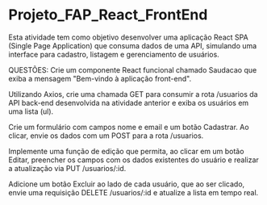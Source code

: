 # Projeto_FAP_React_FrontEnd
Esta atividade tem como objetivo desenvolver uma aplicação React SPA (Single Page Application) que consuma dados de uma API, simulando uma interface para cadastro, listagem e gerenciamento de usuários. 

 QUESTÕES:
Crie um componente React funcional chamado Saudacao que exiba a mensagem "Bem-vindo à aplicação front-end".

Utilizando Axios, crie uma chamada GET para consumir a rota /usuarios da API back-end desenvolvida na atividade anterior e exiba os usuários em uma lista (ul).

Crie um formulário com campos nome e email e um botão Cadastrar. Ao clicar, envie os dados com um POST para a rota /usuarios.

Implemente uma função de edição que permita, ao clicar em um botão Editar, preencher os campos com os dados existentes do usuário e realizar a atualização via PUT /usuarios/:id.

Adicione um botão Excluir ao lado de cada usuário, que ao ser clicado, envie uma requisição DELETE /usuarios/:id e atualize a lista em tempo real.
